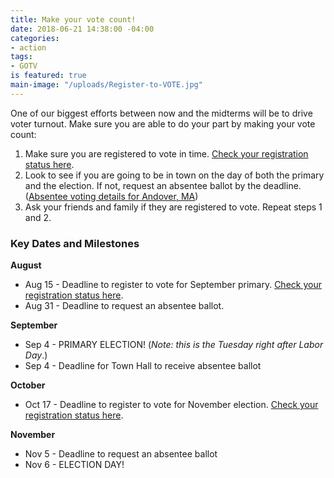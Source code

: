 ```yaml
---
title: Make your vote count!
date: 2018-06-21 14:38:00 -04:00
categories:
- action
tags:
- GOTV
is featured: true
main-image: "/uploads/Register-to-VOTE.jpg"
---
```


One of our biggest efforts between now and the midterms will be to drive voter turnout. Make sure you are able to do your part by making your vote count:
1. Make sure you are registered to vote in time. [Check your registration status here](https://bit.ly/1IYJYjQ).
2. Look to see if you are going to be in town on the day of both the primary and the election. If not, request an absentee ballot by the deadline. ([Absentee voting details for Andover, MA](https://bit.ly/2I5r4cy))
3. Ask your friends and family if they are registered to vote. Repeat steps 1 and 2. 


### Key Dates and Milestones
**August**
* Aug 15 - Deadline to register to vote for September primary. [Check your registration status here](https://bit.ly/1IYJYjQ).
* Aug 31 - Deadline to request an absentee ballot. 

**September**
* Sep 4 - PRIMARY ELECTION! (*Note: this is the Tuesday right after Labor Day*.)
* Sep 4 - Deadline for Town Hall to receive absentee ballot

**October**
* Oct 17 - Deadline to register to vote for November election. [Check your registration status here](https://bit.ly/1IYJYjQ).

**November**
* Nov 5 - Deadline to request an absentee ballot
* Nov 6 - ELECTION DAY!